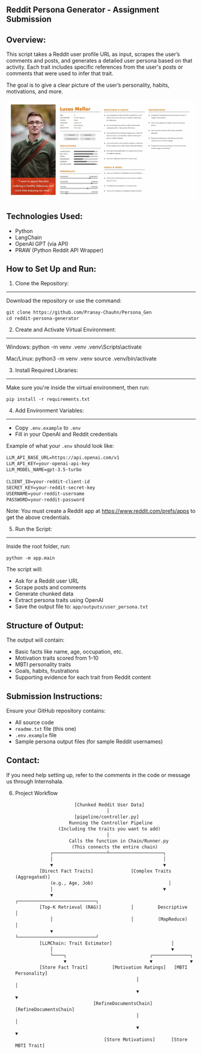 Reddit Persona Generator - Assignment Submission
-------------------------------------------------

Overview:
---------
This script takes a Reddit user profile URL as input, scrapes the user’s comments and posts, and generates a detailed user persona based on that activity. Each trait includes specific references from the user's posts or comments that were used to infer that trait.

The goal is to give a clear picture of the user’s personality, habits, motivations, and more.

![Project Screenshot](Persona_example.webp)

Technologies Used:
------------------
- Python
- LangChain
- OpenAI GPT (via API)
- PRAW (Python Reddit API Wrapper)

How to Set Up and Run:
----------------------

1. Clone the Repository:
------------------------
Download the repository or use the command:

    git clone https://github.com/Pranay-Chauhn/Persona_Gen
    cd reddit-persona-generator

2. Create and Activate Virtual Environment:
-------------------------------------------
Windows:
    python -m venv .venv
    .venv\Scripts\activate

Mac/Linux:
    python3 -m venv .venv
    source .venv/bin/activate

3. Install Required Libraries:
------------------------------
Make sure you're inside the virtual environment, then run:

    pip install -r requirements.txt

4. Add Environment Variables:
-----------------------------
- Copy `.env.example` to `.env`
- Fill in your OpenAI and Reddit credentials

Example of what your `.env` should look like:

    LLM_API_BASE_URL=https://api.openai.com/v1
    LLM_API_KEY=your-openai-api-key
    LLM_MODEL_NAME=gpt-3.5-turbo

    CLIENT_ID=your-reddit-client-id
    SECRET_KEY=your-reddit-secret-key
    USERNAME=your-reddit-username
    PASSWORD=your-reddit-password

Note: You must create a Reddit app at https://www.reddit.com/prefs/apps to get the above credentials.

5. Run the Script:
------------------
Inside the root folder, run:

    python -m app.main

The script will:
- Ask for a Reddit user URL
- Scrape posts and comments
- Generate chunked data
- Extract persona traits using OpenAI
- Save the output file to: `app/outputs/user_persona.txt`

Structure of Output:
--------------------
The output will contain:
- Basic facts like name, age, occupation, etc.
- Motivation traits scored from 1–10
- MBTI personality traits
- Goals, habits, frustrations
- Supporting evidence for each trait from Reddit content

Submission Instructions:
------------------------
Ensure your GitHub repository contains:
- All source code
- `readme.txt` file (this one)
- `.env.example` file
- Sample persona output files (for sample Reddit usernames)

Contact:
--------
If you need help setting up, refer to the comments in the code or message us through Internshala.

6. Project Workflow

                             [Chunked Reddit User Data]
                                         │
                             [pipeline/controller.py]
                           Running the Controller Pipeline
                       (Including the traits you want to add)
                                         │
                           Calls the function in Chain/Runner.py
                            (This connects the entire chain)
                    ┌────────────────────┴────────────────────┐
                    │                                         │
                    ▼                                         ▼
                [Direct Fact Traits]              [Complex Traits (Aggregated)]
                    (e.g., Age, Job)                            │
                    │                                         ▼
                    ▼                             ┌─────────────────────────────┐
                [Top-K Retrieval (RAG)]           │         Descriptive         │
                    │                             │         (MapReduce)         │
                    ▼                             └─────────────────────────────┘
                [LLMChain: Trait Estimator]                      │
                    │                                            ▼
                    └────┐                               ┌──────────────┐
                         ▼                               ▼              ▼
                [Store Fact Trait]         [Motivation Ratings]   [MBTI Personality]
                                                    │                      │
                                                    ▼                      ▼
                                    [RefineDocumentsChain]   [RefineDocumentsChain]
                                                    │                      │
                                                    ▼                      ▼
                                        [Store Motivations]      [Store MBTI Trait]

